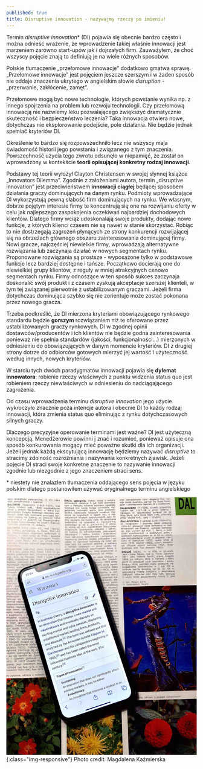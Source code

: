 ```yaml
---
published: true
title: Disruptive innovation - nazywajmy rzeczy po imieniu!
---
```



Termin _disruptive innovation_* (DI) pojawia się obecnie bardzo często i można odnieść wrażenie, że wprowadzenie takiej właśnie innowacji jest marzeniem zarówno start-upów jak i dojrzałych firm.
Zauważyłem, że choć wszyscy pojęcie znają to definiują je na wiele różnych sposobów.

Polskie tłumaczenie „przełomowe innowacje” dodatkowo gmatwa sprawę. „Przełomowe innowacje” jest pojęciem jeszcze szerszym i w żaden sposób nie oddaje znaczenia ukrytego w angielskim słowie _disruption_ - „przerwanie, zakłócenie, zamęt”. 

Przełomowe mogą być nowe technologie, których powstanie wynika np. z innego spojrzenia na problem lub rozwoju technologii. Czy przełomową innowacją nie nazwiemy leku pozwalającego zwiększyć dramatycznie skuteczność i bezpieczeństwo leczenia? 
Taka innowacja otwiera nowe, dotychczas nie eksplorowanie podejście, pole działania. Nie będzie jednak spełniać kryteriów DI. 

Określenie to bardzo się rozpowszechniło lecz nie wszyscy maja świadomość historii jego powstania i związanego z tym znaczenia. Powszechność użycia tego zwrotu odsunęło w niepamięć, że został on wprowadzony w kontekście **teorii opisującej konkretny rodzaj innowacji**. 

Podstawy tej teorii wyłożył Clayton Christensen w swojej słynnej książce „Innovators Dilemma”.
Zgodnie z założeniami autora, termin „disruptive innovation” jest przeciwieństwem **innowacji ciągłej** będącej sposobem działania graczy dominujących na danym rynku. Podmioty wprowadzające DI wykorzystują pewną słabość firm dominujących na rynku. 
We własnym, dobrze pojętym interesie firmy te koncentrują się one na rozwijaniu oferty w celu jak najlepszego zaspokojenia oczekiwań najbardziej dochodowych klientów. Dlatego  firmy wciąż udoskonalają swoje produkty, dodając nowe funkcje, z których klienci czasem nie są nawet w stanie skorzystać. Robiąc to nie dostrzegają zagrożeń płynących ze strony konkurencji rozwijającej się na obrzeżach głównego obszaru zainteresowania dominującej firmy.  Nowi gracze, najczęściej niewielkie firmy, wprowadzają alternatywne rozwiązania lub zaczynaja działać w nowych segmentach rynku. Proponowane rozwiązania są prostsze - wyposażone  tylko w podstawowe funkcje lecz bardziej dostępne i tańsze. Początkowo docierają one do niewielkiej grupy klientów, z reguły w mniej atrakcyjnych cenowo segmentach rynku. 
Firmy odnoszące w ten sposób sukces zaczynaja doskonalić swój produkt i z czasem zyskują akceptacje szerszej klienteli, w tym tej związanej pierwotnie z ustabilizowanym graczami. Jeżeli firma dotychczas dominująca szybko się nie zorientuje może zostać pokonana przez nowego gracza.

Trzeba podkreślić, że DI mierzona kryteriami obowiązującego rynkowego standardu będzie **gorszym** rozwiązaniem niż te oferowane przez ustabilizowanych graczy rynkowych. DI w zgodnej opinii dostawców/producentów i ich klientów nie będzie godna zainteresowania ponieważ nie spełnia standardów (jakości, funkcjonalności...) mierzonych w odniesieniu do obowiązujących w danym momencie kryteriów. DI z drugiej strony dotrze do odbiorców gotowych mierzyć jej wartość i użyteczność według innych, nowych kryteriów. 

W starciu tych dwóch paradygmatów innowacji pojawia się **dylemat innowatora**: robienie rzeczy właściwych z punktu widzenia status quo jest robieniem rzeczy niewłaściwych w odniesieniu do nadciągającego zagrożenia. 

Od czasu wprowadzenia terminu _disruptive innovation_ jego użycie  wykroczyło znacznie poza intencje autora i obecnie DI to każdy rodzaj innowacji, która zmienia status quo eliminując z rynku dotychczasowych silnych graczy.  

Dlaczego precyzyjne operowanie terminami jest ważne? DI jest użyteczną koncepcją. Menedżerowie powinni j znać i rozumieć, ponieważ opisuje ona sposób konkurowania mogący mieć poważne skutki dla ich organizacji. Jeżeli jednak każdą ekscytującą innowację będziemy nazywać _disruptive_ to stracimy zdolność rozróżniania i nazywania konkretnych zjawisk. Jeżeli pojęcie DI straci swoje konkretne znaczenie to nazywanie innowacji zgodnie lub niezgodnie z jego znaczeniem straci sens.


\* niestety nie znalazłem tłumaczenia oddającego sens pojęcia w języku polskim dlatego postanowiłem używać oryginalnego terminu angielskiego

![disruption](/assets/images/disruption.jpg){:class="img-responsive"}
Photo credit: Magdalena Kaźmierska

